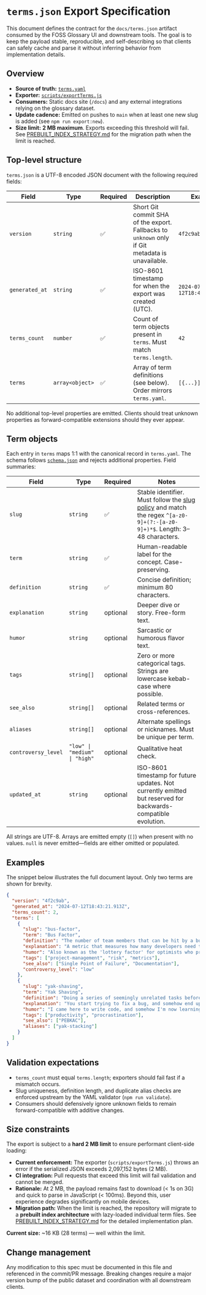 # `terms.json` Export Specification

This document defines the contract for the `docs/terms.json` artifact consumed by the FOSS Glossary UI and downstream tools. The goal is to keep the payload stable, reproducible, and self-describing so that clients can safely cache and parse it without inferring behavior from implementation details.

## Overview

- **Source of truth:** [`terms.yaml`](../terms.yaml)
- **Exporter:** [`scripts/exportTerms.js`](../scripts/exportTerms.js)
- **Consumers:** Static docs site (`/docs`) and any external integrations relying on the glossary dataset.
- **Update cadence:** Emitted on pushes to `main` when at least one new slug is added (see `npm run export:new`).
- **Size limit:** **2 MB maximum**. Exports exceeding this threshold will fail. See [PREBUILT_INDEX_STRATEGY.md](./PREBUILT_INDEX_STRATEGY.md) for the migration path when the limit is reached.

## Top-level structure

`terms.json` is a UTF-8 encoded JSON document with the following required fields:

| Field | Type | Required | Description | Example |
| --- | --- | --- | --- | --- |
| `version` | `string` | ✅ | Short Git commit SHA of the export. Fallbacks to `unknown` only if Git metadata is unavailable. | `4f2c9ab` |
| `generated_at` | `string` | ✅ | ISO-8601 timestamp for when the export was created (UTC). | `2024-07-12T18:43:21.913Z` |
| `terms_count` | `number` | ✅ | Count of term objects present in `terms`. Must match `terms.length`. | `42` |
| `terms` | `array<object>` | ✅ | Array of term definitions (see below). Order mirrors `terms.yaml`. | `[{...}]` |

No additional top-level properties are emitted. Clients should treat unknown properties as forward-compatible extensions should they ever appear.

## Term objects

Each entry in `terms` maps 1:1 with the canonical record in `terms.yaml`. The schema follows [`schema.json`](../schema.json) and rejects additional properties. Field summaries:

| Field | Type | Required | Notes |
| --- | --- | --- | --- |
| `slug` | `string` | ✅ | Stable identifier. Must follow the [slug policy](./slug-policy.md) and match the regex `^[a-z0-9]+(?:-[a-z0-9]+)*$`. Length: 3–48 characters. |
| `term` | `string` | ✅ | Human-readable label for the concept. Case-preserving. |
| `definition` | `string` | ✅ | Concise definition; minimum 80 characters. |
| `explanation` | `string` | optional | Deeper dive or story. Free-form text. |
| `humor` | `string` | optional | Sarcastic or humorous flavor text. |
| `tags` | `string[]` | optional | Zero or more categorical tags. Strings are lowercase kebab-case where possible. |
| `see_also` | `string[]` | optional | Related terms or cross-references. |
| `aliases` | `string[]` | optional | Alternate spellings or nicknames. Must be unique per term. |
| `controversy_level` | `"low" \| "medium" \| "high"` | optional | Qualitative heat check. |
| `updated_at` | `string` | optional | ISO-8601 timestamp for future updates. Not currently emitted but reserved for backwards-compatible evolution. |

All strings are UTF-8. Arrays are emitted empty (`[]`) when present with no values. `null` is never emitted—fields are either omitted or populated.

## Examples

The snippet below illustrates the full document layout. Only two terms are shown for brevity.

```json
{
  "version": "4f2c9ab",
  "generated_at": "2024-07-12T18:43:21.913Z",
  "terms_count": 2,
  "terms": [
    {
      "slug": "bus-factor",
      "term": "Bus Factor",
      "definition": "The number of team members that can be hit by a bus before a project fails, highlighting how fragile knowledge sharing becomes when only a few people hold critical context.",
      "explanation": "A metric that measures how many developers need to suddenly disappear before a project can no longer continue.",
      "humor": "Also known as the 'lottery factor' for optimists who prefer their team members winning millions over getting flattened.",
      "tags": ["project-management", "risk", "metrics"],
      "see_also": ["Single Point of Failure", "Documentation"],
      "controversy_level": "low"
    },
    {
      "slug": "yak-shaving",
      "term": "Yak Shaving",
      "definition": "Doing a series of seemingly unrelated tasks before you can do what you actually intended because each prerequisite reveals yet another detour.",
      "explanation": "You start trying to fix a bug, and somehow end up updating your entire OS.",
      "humor": "I came here to write code, and somehow I'm now learning about Tibetan yak grooming techniques.",
      "tags": ["productivity", "procrastination"],
      "see_also": ["PEBKAC"],
      "aliases": ["yak-stacking"]
    }
  ]
}
```

## Validation expectations

- `terms_count` must equal `terms.length`; exporters should fail fast if a mismatch occurs.
- Slug uniqueness, definition length, and duplicate alias checks are enforced upstream by the YAML validator (`npm run validate`).
- Consumers should defensively ignore unknown fields to remain forward-compatible with additive changes.

## Size constraints

The export is subject to a **hard 2 MB limit** to ensure performant client-side loading:

- **Current enforcement:** The exporter (`scripts/exportTerms.js`) throws an error if the serialized JSON exceeds 2,097,152 bytes (2 MB).
- **CI integration:** Pull requests that exceed this limit will fail validation and cannot be merged.
- **Rationale:** At 2 MB, the payload remains fast to download (< 1s on 3G) and quick to parse in JavaScript (< 100ms). Beyond this, user experience degrades significantly on mobile devices.
- **Migration path:** When the limit is reached, the repository will migrate to a **prebuilt index architecture** with lazy-loaded individual term files. See [PREBUILT_INDEX_STRATEGY.md](./PREBUILT_INDEX_STRATEGY.md) for the detailed implementation plan.

**Current size:** ~16 KB (28 terms) — well within the limit.

## Change management

Any modification to this spec must be documented in this file and referenced in the commit/PR message. Breaking changes require a major version bump of the public dataset and coordination with all downstream clients.
